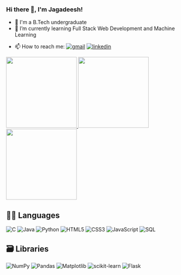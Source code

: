### Hi there 👋, I'm Jagadeesh!

<!--
**UndavalliJagadeesh/undavallijagadeesh** is a ✨ _special_ ✨ repository because its `README.md` (this file) appears on your GitHub profile.

Here are some ideas to get you started:

- 🔭 I’m currently working ...
-->
- 🏫 I'm a B.Tech undergraduate
- 🌱 I’m currently learning Full Stack Web Development and Machine Learning
 <!--
- 👯 I’m looking to collaborate on ...
- 🤔 I’m looking for help with ...
- 💬 Ask me about ...
-->

- 📫 How to reach me:
[![gmail](https://user-images.githubusercontent.com/84311163/171583905-e7ca799a-f0ab-4050-93cf-a5c193de08e2.svg)](mailto:20pa1a05h6@vishnu.edu.in)
[![linkedin](https://user-images.githubusercontent.com/84311163/169548532-c5ea6e41-60c3-4c63-ba98-7a297cabce8b.svg)](https://www.linkedin.com/in/jagadeeshundavalli)


<a href="https://github.com/undavallijagadeesh/">
  <img  src="https://github-readme-stats.vercel.app/api?username=UndavalliJagadeesh&theme=highcontrast&show_icons=true&hide_border=true" height="192px" />
</a>
<a href="https://github.com/undavallijagadeesh/">
  <img  src="https://github-readme-stats.vercel.app/api/top-langs/?username=UndavalliJagadeesh&theme=highcontrast&show_icons=true&hide_border=true&layout=compact"  height="192px"/>
</a>
<a href="https://github.com/undavallijagadeesh/">
  <img  src="https://github-readme-streak-stats.herokuapp.com/?user=UndavalliJagadeesh&theme=highcontrast&hide_border=true"  height="192px"/>
</a>


## 👨‍💻 Languages
![C](https://img.shields.io/badge/c-%2300599C.svg?style=for-the-badge&logo=c&logoColor=white)
![Java](https://img.shields.io/badge/java-%23ED8B00.svg?style=for-the-badge&logo=java&logoColor=white)
	![Python](https://img.shields.io/badge/python-3670A0?style=for-the-badge&logo=python&logoColor=ffdd54)
 ![HTML5](https://img.shields.io/badge/html5-%23E34F26.svg?style=for-the-badge&logo=html5&logoColor=white)
 	![CSS3](https://img.shields.io/badge/css3-%231572B6.svg?style=for-the-badge&logo=css3&logoColor=white)
  	![JavaScript](https://img.shields.io/badge/javascript-%23323330.svg?style=for-the-badge&logo=javascript&logoColor=%23F7DF1E)
![SQL](https://img.shields.io/badge/sql-%2307405e.svg?style=for-the-badge&logo=sql&logoColor=white)

## 🗃 Libraries
![NumPy](https://img.shields.io/badge/numpy-%23013243.svg?style=for-the-badge&logo=numpy&logoColor=white)
![Pandas](https://img.shields.io/badge/pandas-%23150458.svg?style=for-the-badge&logo=pandas&logoColor=white)
![Matplotlib](https://img.shields.io/badge/Matplotlib-%23ffffff.svg?style=for-the-badge&logo=Matplotlib&logoColor=black)
![scikit-learn](https://img.shields.io/badge/scikit--learn-%23F7931E.svg?style=for-the-badge&logo=scikit-learn&logoColor=white)
![Flask](https://img.shields.io/badge/flask-%23000.svg?style=for-the-badge&logo=flask&logoColor=white)



